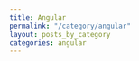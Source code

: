 ```yaml
---
title: Angular
permalink: "/category/angular"
layout: posts_by_category
categories: angular
---
```


